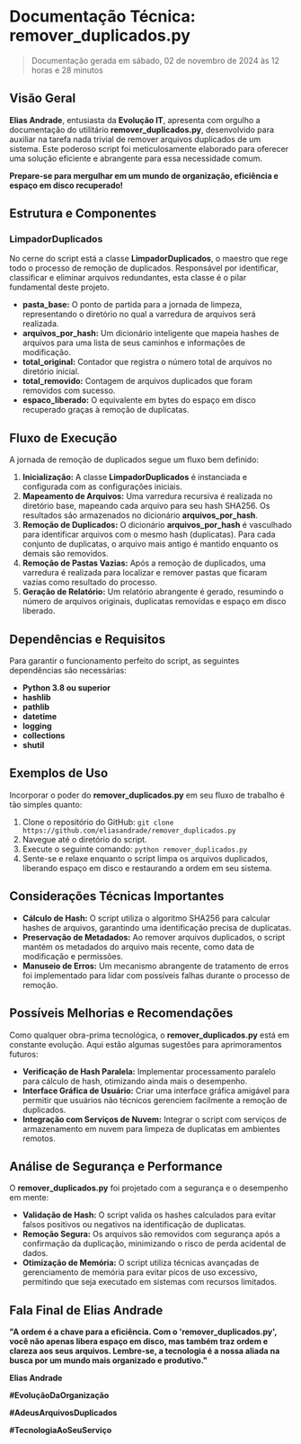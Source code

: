 # Documentação Técnica: remover_duplicados.py

> Documentação gerada em sábado, 02 de novembro de 2024 às 12 horas e 28 minutos

## Visão Geral

**Elias Andrade**, entusiasta da **Evolução IT**, apresenta com orgulho a documentação do utilitário **remover_duplicados.py**, desenvolvido para auxiliar na tarefa nada trivial de remover arquivos duplicados de um sistema. Este poderoso script foi meticulosamente elaborado para oferecer uma solução eficiente e abrangente para essa necessidade comum.

**Prepare-se para mergulhar em um mundo de organização, eficiência e espaço em disco recuperado!**

## Estrutura e Componentes

### LimpadorDuplicados

No cerne do script está a classe **LimpadorDuplicados**, o maestro que rege todo o processo de remoção de duplicados. Responsável por identificar, classificar e eliminar arquivos redundantes, esta classe é o pilar fundamental deste projeto.

- **pasta_base:** O ponto de partida para a jornada de limpeza, representando o diretório no qual a varredura de arquivos será realizada.
- **arquivos_por_hash:** Um dicionário inteligente que mapeia hashes de arquivos para uma lista de seus caminhos e informações de modificação.
- **total_original:** Contador que registra o número total de arquivos no diretório inicial.
- **total_removido:** Contagem de arquivos duplicados que foram removidos com sucesso.
- **espaco_liberado:** O equivalente em bytes do espaço em disco recuperado graças à remoção de duplicatas.

## Fluxo de Execução

A jornada de remoção de duplicados segue um fluxo bem definido:

1. **Inicialização:** A classe **LimpadorDuplicados** é instanciada e configurada com as configurações iniciais.
2. **Mapeamento de Arquivos:** Uma varredura recursiva é realizada no diretório base, mapeando cada arquivo para seu hash SHA256. Os resultados são armazenados no dicionário **arquivos_por_hash**.
3. **Remoção de Duplicados:** O dicionário **arquivos_por_hash** é vasculhado para identificar arquivos com o mesmo hash (duplicatas). Para cada conjunto de duplicatas, o arquivo mais antigo é mantido enquanto os demais são removidos.
4. **Remoção de Pastas Vazias:** Após a remoção de duplicados, uma varredura é realizada para localizar e remover pastas que ficaram vazias como resultado do processo.
5. **Geração de Relatório:** Um relatório abrangente é gerado, resumindo o número de arquivos originais, duplicatas removidas e espaço em disco liberado.

## Dependências e Requisitos

Para garantir o funcionamento perfeito do script, as seguintes dependências são necessárias:

- **Python 3.8 ou superior**
- **hashlib**
- **pathlib**
- **datetime**
- **logging**
- **collections**
- **shutil**

## Exemplos de Uso

Incorporar o poder do **remover_duplicados.py** em seu fluxo de trabalho é tão simples quanto:

1. Clone o repositório do GitHub: `git clone https://github.com/eliasandrade/remover_duplicados.py`
2. Navegue até o diretório do script.
3. Execute o seguinte comando: `python remover_duplicados.py`
4. Sente-se e relaxe enquanto o script limpa os arquivos duplicados, liberando espaço em disco e restaurando a ordem em seu sistema.

## Considerações Técnicas Importantes

- **Cálculo de Hash:** O script utiliza o algoritmo SHA256 para calcular hashes de arquivos, garantindo uma identificação precisa de duplicatas.
- **Preservação de Metadados:** Ao remover arquivos duplicados, o script mantém os metadados do arquivo mais recente, como data de modificação e permissões.
- **Manuseio de Erros:** Um mecanismo abrangente de tratamento de erros foi implementado para lidar com possíveis falhas durante o processo de remoção.

## Possíveis Melhorias e Recomendações

Como qualquer obra-prima tecnológica, o **remover_duplicados.py** está em constante evolução. Aqui estão algumas sugestões para aprimoramentos futuros:

- **Verificação de Hash Paralela:** Implementar processamento paralelo para cálculo de hash, otimizando ainda mais o desempenho.
- **Interface Gráfica de Usuário:** Criar uma interface gráfica amigável para permitir que usuários não técnicos gerenciem facilmente a remoção de duplicados.
- **Integração com Serviços de Nuvem:** Integrar o script com serviços de armazenamento em nuvem para limpeza de duplicatas em ambientes remotos.

## Análise de Segurança e Performance

O **remover_duplicados.py** foi projetado com a segurança e o desempenho em mente:

- **Validação de Hash:** O script valida os hashes calculados para evitar falsos positivos ou negativos na identificação de duplicatas.
- **Remoção Segura:** Os arquivos são removidos com segurança após a confirmação da duplicação, minimizando o risco de perda acidental de dados.
- **Otimização de Memória:** O script utiliza técnicas avançadas de gerenciamento de memória para evitar picos de uso excessivo, permitindo que seja executado em sistemas com recursos limitados.

## Fala Final de Elias Andrade

**"A ordem é a chave para a eficiência. Com o 'remover_duplicados.py', você não apenas libera espaço em disco, mas também traz ordem e clareza aos seus arquivos. Lembre-se, a tecnologia é a nossa aliada na busca por um mundo mais organizado e produtivo."**

**Elias Andrade**

**#EvoluçãoDaOrganização**

**#AdeusArquivosDuplicados**

**#TecnologiaAoSeuServiço**